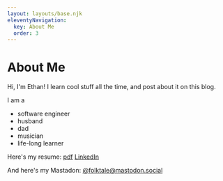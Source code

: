 ```yaml
---
layout: layouts/base.njk
eleventyNavigation:
  key: About Me
  order: 3
---
```

# About Me

Hi, I'm Ethan! I learn cool stuff all the time, and post about it on this blog.

I am a
* software engineer
* husband
* dad
* musician
* life-long learner

Here's my resume: [pdf](/pdf/Ethan-Stark-Resume.pdf) [LinkedIn](https://www.linkedin.com/in/ethanjstark/)

And here's my Mastadon: [@folktale@mastodon.social](https://mastodon.social/@folktale)
